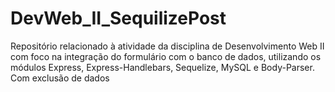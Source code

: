 # DevWeb_II_SequilizePost
Repositório relacionado à atividade da disciplina de Desenvolvimento Web II com foco na integração do formulário com o banco de dados, utilizando os módulos Express, Express-Handlebars, Sequelize, MySQL e Body-Parser.
Com exclusão de dados
